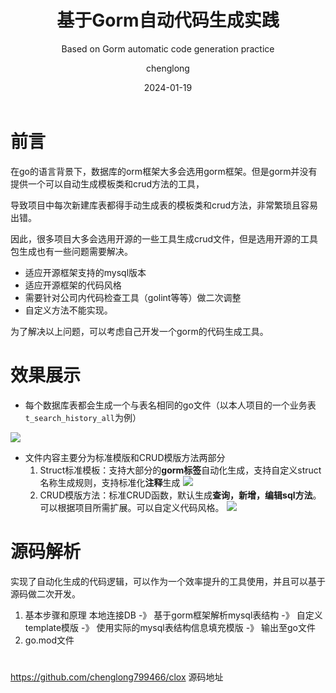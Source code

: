 ﻿---
layout:     post
title:      基于Gorm自动代码生成实践
subtitle:   Based on Gorm automatic code generation practice
date:       2024-01-19
author:     chenglong
header-img: img/post-bg-ios9-web.jpg
catalog: true
tags:

- Mysql
- Golang

---

# 前言

在go的语言背景下，数据库的orm框架大多会选用gorm框架。但是gorm并没有提供一个可以自动生成模板类和crud方法的工具，

导致项目中每次新建库表都得手动生成表的模板类和crud方法，非常繁琐且容易出错。

因此，很多项目大多会选用开源的一些工具生成crud文件，但是选用开源的工具包生成也有一些问题需要解决。

- 适应开源框架支持的mysql版本
- 适应开源框架的代码风格
- 需要针对公司内代码检查工具（golint等等）做二次调整
- 自定义方法不能实现。

为了解决以上问题，可以考虑自己开发一个gorm的代码生成工具。


# 效果展示

 - 每个数据库表都会生成一个与表名相同的go文件（以本人项目的一个业务表`t_search_history_all`为例）

![](https://chenglong799466.github.io/img/基于Gorm自动代码生成实践01.png)

 - 文件内容主要分为标准模版和CRUD模版方法两部分
   1. Struct标准模板：支持大部分的**gorm标签**自动化生成，支持自定义struct名称生成规则，支持标准化**注释**生成
![](https://chenglong799466.github.io/img/基于Gorm自动代码生成实践02.png)
   2. CRUD模版方法：标准CRUD函数，默认生成**查询，新增，编辑sql方法**。可以根据项目所需扩展。可以自定义代码风格。
![](https://chenglong799466.github.io/img//基于Gorm自动代码生成实践03.png)


# 源码解析
  实现了自动化生成的代码逻辑，可以作为一个效率提升的工具使用，并且可以基于源码做二次开发。

  1. 基本步骤和原理
本地连接DB -》 基于gorm框架解析mysql表结构 -》 自定义template模版 -》 使用实际的mysql表结构信息填充模版 -》 输出至go文件
  2. go.mod文件











#  
https://github.com/chenglong799466/clox 源码地址
    





